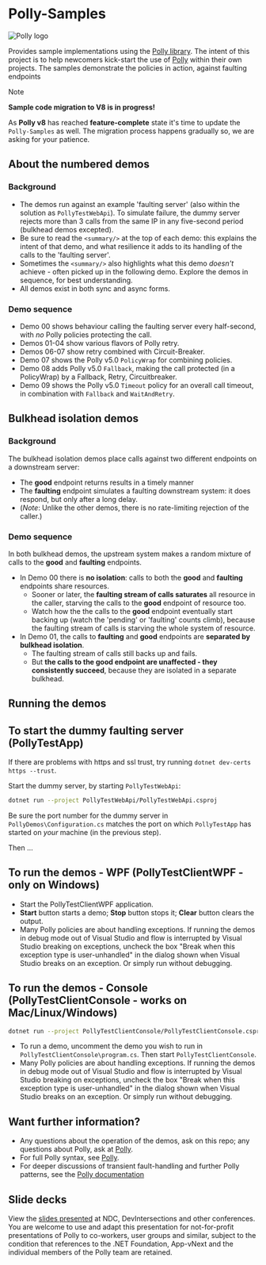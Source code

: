 # Polly-Samples

![Polly logo](https://raw.github.com/App-vNext/Polly/main/Polly-Logo.png)

Provides sample implementations using the [Polly library](https://www.github.com/App-vNext/Polly). The intent of this project is to help newcomers kick-start the use of [Polly](https://www.github.com/App-vNext/Polly) within their own projects.  The samples demonstrate the policies in action, against faulting endpoints

> [!NOTE]
> **Sample code migration to V8 is in progress!**
>
> As **Polly v8** has reached **feature-complete** state it's time to update the `Polly-Samples` as well.
> The migration process happens gradually so, we are asking for your patience.

## About the numbered demos

### Background

+ The demos run against an example 'faulting server' (also within the solution as `PollyTestWebApi`).  To simulate failure, the dummy server rejects more than 3 calls from the same IP in any five-second period (bulkhead demos excepted).
+ Be sure to read the `<summary/>` at the top of each demo: this explains the intent of that demo, and what resilience it adds to its handling of the calls to the 'faulting server'.
+ Sometimes the `<summary/>` also highlights what this demo _doesn't_ achieve - often picked up in the following demo. Explore the demos in sequence, for best understanding.
+ All demos exist in both sync and async forms.

### Demo sequence

+ Demo 00 shows behaviour calling the faulting server every half-second, with _no_ Polly policies protecting the call.
+ Demos 01-04 show various flavors of Polly retry.
+ Demos 06-07 show retry combined with Circuit-Breaker.
+ Demo 07 shows the Polly v5.0 `PolicyWrap` for combining policies.
+ Demo 08 adds Polly v5.0 `Fallback`, making the call protected (in a PolicyWrap) by a Fallback, Retry, Circuitbreaker.
+ Demo 09 shows the Polly v5.0 `Timeout` policy for an overall call timeout, in combination with `Fallback` and `WaitAndRetry`.

## Bulkhead isolation demos

### Background

The bulkhead isolation demos place calls against two different endpoints on a downstream server:

+ The **good** endpoint returns results in a timely manner
+ The **faulting** endpoint simulates a faulting downstream system: it does respond, but only after a long delay.
+ (_Note_: Unlike the other demos, there is no rate-limiting rejection of the caller.)

### Demo sequence

In both bulkhead demos, the upstream system makes a random mixture of calls to the **good** and **faulting** endpoints.

+ In Demo 00 there is **no isolation**: calls to both the **good** and **faulting** endpoints share resources.
  + Sooner or later, the **faulting stream of calls saturates** all resource in the caller, starving the calls to the **good** endpoint of resource too.
  + Watch how the the calls to the **good** endpoint eventually start backing up (watch the 'pending' or 'faulting' counts climb), because the faulting stream of calls is starving the whole system of resource.
+ In Demo 01, the calls to **faulting** and **good** endpoints are **separated by bulkhead isolation**.
  + The faulting stream of calls still backs up and fails.
  + But **the calls to the good endpoint are unaffected - they consistently succeed**, because they are isolated in a separate bulkhead.

## Running the demos

## To start the dummy faulting server (PollyTestApp)

If there are problems with https and ssl trust, try running `dotnet dev-certs https --trust`.

Start the dummy server, by starting `PollyTestWebApi`:

```sh
dotnet run --project PollyTestWebApi/PollyTestWebApi.csproj
```

Be sure the port number for the dummy server in `PollyDemos\Configuration.cs` matches the port on which `PollyTestApp` has started on _your_ machine (in the previous step).

Then ...

## To run the demos - WPF (PollyTestClientWPF - only on Windows)

+ Start the PollyTestClientWPF application.
+ **Start** button starts a demo; **Stop** button stops it; **Clear** button clears the output.
+ Many Polly policies are about handling exceptions.  If running the demos in debug mode out of Visual Studio and flow is interrupted by Visual Studio breaking on exceptions, uncheck the box "Break when this exception type is user-unhandled" in the dialog shown when Visual Studio breaks on an exception.  Or simply run without debugging.

## To run the demos - Console (PollyTestClientConsole - works on Mac/Linux/Windows)

```sh
dotnet run --project PollyTestClientConsole/PollyTestClientConsole.csproj
```

+ To run a demo, uncomment the demo you wish to run in `PollyTestClientConsole\program.cs`.  Then start `PollyTestClientConsole`.
+ Many Polly policies are about handling exceptions.  If running the demos in debug mode out of Visual Studio and flow is interrupted by Visual Studio breaking on exceptions, uncheck the box "Break when this exception type is user-unhandled" in the dialog shown when Visual Studio breaks on an exception.  Or simply run without debugging.

## Want further information?

+ Any questions about the operation of the demos, ask on this repo; any questions about Polly, ask at [Polly](https://www.github.com/App-vNext/Polly).
+ For full Polly syntax, see [Polly](https://www.github.com/App-vNext/Polly).
+ For deeper discussions of transient fault-handling and further Polly patterns, see the [Polly documentation](https://www.pollydocs.org/)

## Slide decks

View the [slides presented](./slides/AppvNext-DotNetFoundation-Polly-DemoSlides-Nov-2019-generic.pptx) at NDC, DevIntersections and other conferences.  You are welcome to use and adapt this presentation for not-for-profit presentations of Polly to co-workers, user groups and similar, subject to the condition that references to the .NET Foundation, App-vNext and the individual members of the Polly team are retained.
